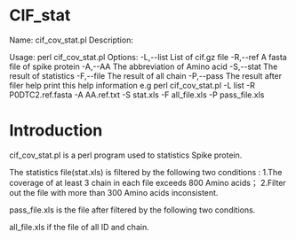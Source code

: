 # CIF_stat

Name:
    cif_cov_stat.pl
Description:

Usage:
    perl cif_cov_stat.pl <list> <ref> <AA> <out> <out2> <out3>
Options:
	-L,--list	List of cif.gz file
	-R,--ref	A fasta file of spike protein
	-A,--AA		The abbreviation of Amino acid
	-S,--stat	The result of statistics
	-F,--file	The result of all chain
	-P,--pass	The result after filer
	help		print this help information
e.g
	perl cif_cov_stat.pl -L list -R P0DTC2.ref.fasta -A AA.ref.txt -S stat.xls -F all_file.xls -P pass_file.xls

# Introduction
cif_cov_stat.pl is a perl program used to statistics Spike protein. 
	
The statistics file(stat.xls) is filtered by the following two conditions :
	1.The coverage of at least 3 chain in each file exceeds 800 Amino acids；
	2.Filter out the file with more than 300 Amino acids inconsistent.

pass_file.xls is the file after filtered by the following two conditions.

all_file.xls if the file of all ID and chain.



